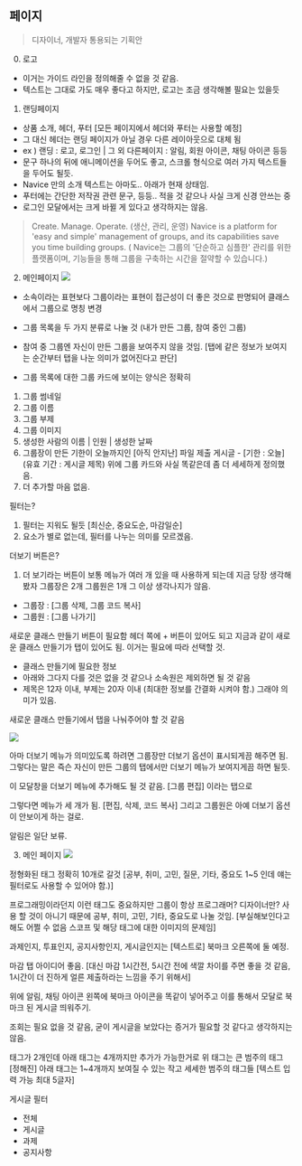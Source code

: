 
## 페이지

> 디자이너, 개발자 통용되는 기획안 


0. 로고
- 이거는 가이드 라인을 정의해줄 수 없을 것 같음.
- 텍스트는 그대로 가도 매우 좋다고 하지만, 로고는 조금 생각해볼 필요는 있을듯


1. 랜딩페이지
 -  상품 소개, 헤더, 푸터 [모든 페이지에서 헤더와 푸터는 사용할 예정]
 -  그 대신 헤더는 랜딩 페이지가 아닐 경우 다른 레이아웃으로 대체 됨
 -  ex ) 랜딩 : 로고, 로그인 | 그 외 다른페이지 : 알림, 회원 아이콘, 채팅 아이콘 등등
 -  문구 하나의 뒤에 애니메이션을 두어도 좋고, 스크롤 형식으로 여러 가지 텍스트들을 두어도 될듯.
 - Navice 만의 소개 텍스트는 아마도.. 아래가 현재 상태임.
 - 푸터에는 간단한 저작권 관련 문구, 등등.. 적을 것 같으나 사실 크게 신경 안쓰는 중
 - 로그인 모달에서는 크게 바뀔 게 있다고 생각하지는 않음. 

> Create. Manage. Operate. (생산, 관리, 운영)
> Navice is a platform for 'easy and simple' management of groups, and its capabilities save you time building groups.
> ( Navice는 그룹의 '단순하고 심플한' 관리를 위한 플랫폼이며, 기능들을 통해 그룹을 구축하는 시간을 절약할 수 있습니다.)


2. 메인페이지
![](https://i.imgur.com/mPR2dc0.png)

- 소속이라는 표현보다 그룹이라는 표현이 접근성이 더 좋은 것으로 판명되어 클래스에서 그룹으로 명칭 변경
- 그룹 목록을 두 가지 분류로 나눌 것 (내가 만든 그룹, 참여 중인 그룹)
- 참여 중 그룹엔 자신이 만든 그룹을 보여주지 않을 것임. [탭에 같은 정보가 보여지는 순간부터 탭을 나눈 의미가 없어진다고 판단]

- 그룹 목록에 대한 그룹 카드에 보이는 양식은 정확히
 1. 그룹 썸네일
 2. 그룹 이름
 3. 그룹 부제
 4. 그룹 이미지
 5. 생성한 사람의 이름 | 인원 | 생성한 날짜
 6. 그룹장이 만든 기한이 오늘까지인 [아직 안지난] 파일 제출 게시글 - [기한 : 오늘] (유효 기간 : 게시글 제목) 위에 그룹 카드와 사실 똑같은데 좀 더 세세하게 정의했음.
 7. 더 추가할 마음 없음.

필터는?
1. 필터는 지워도 될듯 [최신순, 중요도순, 마감일순]
2. 요소가 별로 없는데, 필터를 나누는 의미를 모르겠음.

더보기 버튼은?
1. 더 보기라는 버튼이 보통 메뉴가 여러 개 있을 때 사용하게 되는데 지금 당장 생각해봤자 그룹장은 2개 그룹원은 1개 그 이상 생각나지가 않음.
- 그룹장 : [그룹 삭제, 그룹 코드 복사]
- 그룹원 : [그룹 나가기]

새로운 클래스 만들기 버튼이 필요함 헤더 쪽에 + 버튼이 있어도 되고
지금과 같이 새로운 클래스 만들기가 탭이 있어도 됨. 이거는 필요에 따라 선택할 것.

- 클래스 만들기에 필요한 정보
- 아래와 그다지 다를 것은 없을 것 같으나 소속원은 제외하면 될 것 같음
- 제목은 12자 이내, 부제는 20자 이내 (최대한 정보를 간결화 시켜야 함.) 그래야 의미가 있음.

새로운 클래스 만들기에서 탭을 나눠주어야 할 것 같음

![](https://i.imgur.com/nj5LkaL.png)


아마 더보기 메뉴가 의미있도록 하려면 그룹장만 더보기 옵션이 표시되게끔 해주면 됨.
그렇다는 말은 즉슨 자신이 만든 그룹의 탭에서만 더보기 메뉴가 보여지게끔 하면 될듯.

이 모달창을 더보기 메뉴에 추가해도 될 것 같음. [그룹 편집] 이라는 탭으로

그렇다면 메뉴가 세 개가 됨. [편집, 삭제, 코드 복사]
그리고 그룹원은 아예 더보기 옵션이 안보이게 하는 걸로.

알림은 일단 보류.


3. 메인 페이지
![](https://i.imgur.com/3P6X8BC.png)

정형화된 태그 정확히 10개로 갈것 [공부, 취미, 고민, 질문, 기타, 중요도 1~5 인데 얘는 필터로도 사용할 수 있어야 함.)]

프로그래밍이라던지 이런 태그도 중요하지만 그룹이 항상 프로그래머? 디자이너만? 사용 할 것이 아니기 때문에 공부, 취미, 고민, 기타, 중요도로 나눌 것임. [부실해보인다고 해도 어쩔 수 없음 스코프 및 해당 태그에 대한 이미지의 문제임]

과제인지, 투표인지, 공지사항인지, 게시글인지는 [텍스트로] 북마크 오른쪽에 둘 예정.

마감 탭 아이디어 좋음. [대신 마감 1시간전, 5시간 전에 색깔 차이를 주면 좋을 것 같음, 1시간이 더 진하게 얼른 제출하라는 느낌을 주기 위해서]

위에 알림, 채팅 아이콘 왼쪽에 북마크 아이콘을 똑같이 넣어주고 이를 통해서 모달로 북마크 된 게시글 띄워주기.

조회는 필요 없을 것 같음, 굳이 게시글을 보았다는 증거가 필요할 것 같다고 생각하지는 않음.

태그가 2개인데 아래 태그는 4개까지만 추가가 가능한거로 위 태그는 큰 범주의 태그 [정해진] 아래 태그는 1~4개까지 보여질 수 있는 작고 세세한 범주의 태그들 [텍스트 입력 가능 최대 5글자]


게시글 필터
- 전체
- 게시글
- 과제
- 공지사항